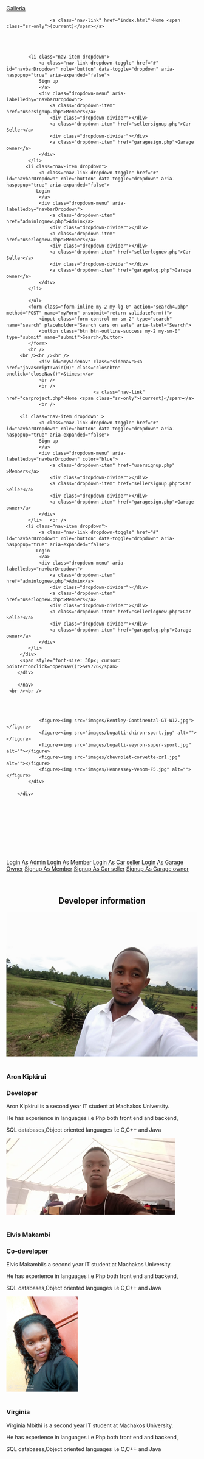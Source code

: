 <!DOCTYPE html>
<html lang="en">
<head>
    <meta charset="UTF-8">
    <meta name="viewport" content="width=device-width, initial-scale=1.0">
    <meta http-equiv="X-UA-Compatible" content="ie=edge">
    <link rel="stylesheet" href="css/bootstrap.min.css">
    <link rel="stylesheet" href="css/bootstrap-grid.min.css">
    <link rel="stylesheet" href="css/slide.css">
    <title>Galleria</title>
<script>
function validateForm()
{
	var search = document.forms["myForm"]["search"].value;
	if(search == null || search == ""){
		alert("search must be filled out!");
return false;}

}

</script>
</head>
<body>
    <div class="container">
        <nav class="navbar nav-tabs navbar-expand-lg bg-dark text-light">
            <a class="navbar-brand" href="index.html">Galleria</a>
           <!-- <button class="navbar-toggler" type="button" data-toggle="collapse" data-target="#navbarSupportedContent" aria-controls="navbarSupportedContent" aria-expanded="false" aria-label="Toggle navigation">
            </button>
			                <span class="navbar-toggler-icon"></span>-->


          
                    <a class="nav-link" href="index.html">Home <span class="sr-only">(current)</span></a>
               
	
				
				
            <li class="nav-item dropdown">
                <a class="nav-link dropdown-toggle" href="#" id="navbarDropdown" role="button" data-toggle="dropdown" aria-haspopup="true" aria-expanded="false">
                Sign up
                </a>
                <div class="dropdown-menu" aria-labelledby="navbarDropdown">
                    <a class="dropdown-item" href="usersignup.php">Members</a>
                    <div class="dropdown-divider"></div>
                    <a class="dropdown-item" href="sellersignup.php">Car Seller</a>
                    <div class="dropdown-divider"></div>
                    <a class="dropdown-item" href="garagesign.php">Garage owner</a>
                </div>
            </li>
           <li class="nav-item dropdown">
                <a class="nav-link dropdown-toggle" href="#" id="navbarDropdown" role="button" data-toggle="dropdown" aria-haspopup="true" aria-expanded="false">
               Login
                </a>
                <div class="dropdown-menu" aria-labelledby="navbarDropdown">
                    <a class="dropdown-item" href="adminlognew.php">Admin</a>
					<div class="dropdown-divider"></div>
                    <a class="dropdown-item" href="userlognew.php">Members</a>
                    <div class="dropdown-divider"></div>
                    <a class="dropdown-item" href="sellerlognew.php">Car Seller</a>
                    <div class="dropdown-divider"></div>
                    <a class="dropdown-item" href="garagelog.php">Garage owner</a>
                </div>
            </li>
            
            </ul>
            <form class="form-inline my-2 my-lg-0" action="search4.php" method="POST" name="myForm" onsubmit="return validateForm()">
                <input class="form-control mr-sm-2" type="search" name="search" placeholder="Search cars on sale" aria-label="Search">
                <button class="btn btn-outline-success my-2 my-sm-0" type="submit" name="submit">Search</button>
            </form>
			<br />
		 <br /><br /><br />
				<div id="mySidenav" class="sidenav"><a href="javascript:void(0)" class="closebtn" onclick="closeNav()">&times;</a>
				<br />
				<br />
				                    <a class="nav-link" href="carproject.php">Home <span class="sr-only">(current)</span></a>
				<br />

		 <li class="nav-item dropdown" >
                <a class="nav-link dropdown-toggle" href="#" id="navbarDropdown" role="button" data-toggle="dropdown" aria-haspopup="true" aria-expanded="false">
                Sign up
                </a>
                <div class="dropdown-menu" aria-labelledby="navbarDropdown" color="blue">
                    <a class="dropdown-item" href="usersignup.php" >Members</a>
                    <div class="dropdown-divider"></div>
                    <a class="dropdown-item" href="sellersignup.php">Car Seller</a>
                    <div class="dropdown-divider"></div>
                    <a class="dropdown-item" href="garagesign.php">Garage owner</a>
                </div>
            </li>	<br />
           <li class="nav-item dropdown">
                <a class="nav-link dropdown-toggle" href="#" id="navbarDropdown" role="button" data-toggle="dropdown" aria-haspopup="true" aria-expanded="false">
               Login
                </a>
                <div class="dropdown-menu" aria-labelledby="navbarDropdown">
                    <a class="dropdown-item" href="adminlognew.php">Admin</a>
					<div class="dropdown-divider"></div>
                    <a class="dropdown-item" href="userlognew.php">Members</a>
                    <div class="dropdown-divider"></div>
                    <a class="dropdown-item" href="sellerlognew.php">Car Seller</a>
                    <div class="dropdown-divider"></div>
                    <a class="dropdown-item" href="garagelog.php">Garage owner</a>
                </div>
            </li>
		 </div>
		 <span style="font-size: 30px; cursor: pointer"onclick="openNav()">&#9776</span>
        </div>
	
        </nav>
     <br /><br />
<br />
<br />
        <div class="gallery">
            <div id="carousel">
			
                <figure><img src="images/Bentley-Continental-GT-W12.jpg"></figure>
                <figure><img src="images/bugatti-chiron-sport.jpg" alt=""></figure>
                <figure><img src="images/bugatti-veyron-super-sport.jpg" alt=""></figure>
                <figure><img src="images/chevrolet-corvette-zr1.jpg" alt=""></figure>
                <figure><img src="images/Hennessey-Venom-F5.jpg" alt=""></figure>
            </div>
			
        </div>

<br /><br />
<br />
<br />
<br /><br />
<br />
<br />
<div class="gallery-linkss">
<div class="gallery-containerr">

<a href="adminlognew.php" class="">
Login As Admin</a>
<a href="userlognew.php" class="">
Login As Member</a>
<a href="sellerlognew.php" class="">
Login As Car seller</a>
<a href="garagelog.php" class="">
Login As Garage Owner</a>
<a  href="usersignup.php" class="">
Signup As Member</a>
<a  href="sellersignup.php" class="">
Signup As Car seller</a>
<a  href="garagesign.php" class="">
Signup As Garage owner</a>


</div>

</div><br /><br />
<div align="center">
<h2>Developer information</h2></div>
<div class="forum">

<div class="city">
<img src="Aron.jpg"><br /><br />
  <h3>Aron Kipkirui</h3>
  <h3>Developer</h3>
  <p> Aron Kipkirui is a second year IT student at Machakos University.</p>
  <p>He has experience in languages i.e Php both front end and backend,</p>
  <p>SQL databases,Object oriented languages i.e C,C++ and Java</p>
  
</div>
<div class="city">
<img src="elvo.jpg" height=200><br /><br />
  <h3>Elvis Makambi</h3>
  <h3>Co-developer</h3>
  <p> Elvis Makambiis a second year IT student at Machakos University.</p>
  <p>He has experience in languages i.e Php both front end and backend,</p>
  <p>SQL databases,Object oriented languages i.e C,C++ and Java</p>
  </div>
<div class="city">
<img src="virginia.jpg" height=250><br /><br />
  <h3>Virginia </h3>
  <p> Virginia Mbithi is a second year IT student at Machakos University.</p>
  <p>He has experience in languages i.e Php both front end and backend,</p>
  <p>SQL databases,Object oriented languages i.e C,C++ and Java</p>
  </div>
</div>
    </div>
	<script>
	function openNav(){
		document.getElementById("mySidenav").style.width = "250px";
	}
	function closeNav(){
		document.getElementById("mySidenav").style.width = "0";
	}
	</script>
<script src="js/jquery.min.js"></script>
<script src="js/bootstrap.min.js"></script>

</body>
</html>
